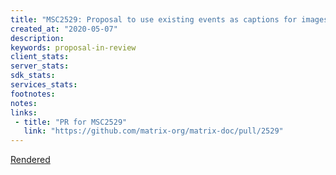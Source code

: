 ```yaml
---
title: "MSC2529: Proposal to use existing events as captions for images"
created_at: "2020-05-07"
description:
keywords: proposal-in-review
client_stats:
server_stats:
sdk_stats:
services_stats:
footnotes:
notes:
links:
 - title: "PR for MSC2529"
   link: "https://github.com/matrix-org/matrix-doc/pull/2529"
---
```

[Rendered](https://github.com/matrix-org/matrix-doc/blob/ben/captions-proposal/proposals/2529-text-messages-as-captions.md)
